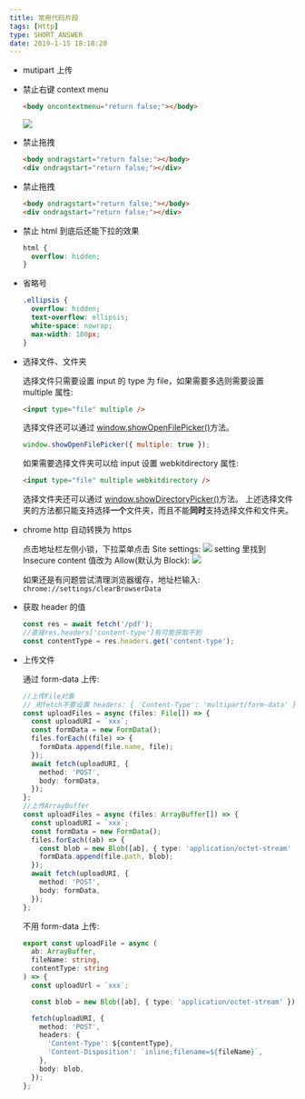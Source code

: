 ```yaml
---
title: 常用代码片段
tags: [Http]
type: SHORT_ANSWER
date: 2019-1-15 18:10:20
---
```


- mutipart 上传

- 禁止右键 context menu

  ```html
  <body oncontextmenu="return false;"></body>
  ```

  ![](http://blog-bed.oss-cn-beijing.aliyuncs.com/71.%E5%B8%B8%E7%94%A8%E4%BB%A3%E7%A0%81%E7%89%87%E6%AE%B5/context-menu.png)

- 禁止拖拽

  ```html
  <body ondragstart="return false;"></body>
  <div ondragstart="return false;"></div>
  ```

- 禁止拖拽

  ```html
  <body ondragstart="return false;"></body>
  <div ondragstart="return false;"></div>
  ```

- 禁止 html 到底后还能下拉的效果

  ```css
  html {
    overflow: hidden;
  }
  ```

- 省略号

  ```css
  .ellipsis {
    overflow: hidden;
    text-overflow: ellipsis;
    white-space: nowrap;
    max-width: 100px;
  }
  ```

- 选择文件、文件夹

  选择文件只需要设置 input 的 type 为 file，如果需要多选则需要设置 multiple 属性:

  ```html
  <input type="file" multiple />
  ```

  选择文件还可以通过 [window.showOpenFilePicker()](https://developer.mozilla.org/en-US/docs/Web/API/Window/showOpenFilePicker)方法。

  ```js
  window.showOpenFilePicker({ multiple: true });
  ```

  如果需要选择文件夹可以给 input 设置 webkitdirectory 属性:

  ```html
  <input type="file" multiple webkitdirectory />
  ```

  选择文件夹还可以通过 [window.showDirectoryPicker()](https://developer.mozilla.org/en-US/docs/Web/API/Window/showDirectoryPicker)方法。
  上述选择文件夹的方法都只能支持选择**一个**文件夹，而且不能**同时**支持选择文件和文件夹。

- chrome http 自动转换为 https

  点击地址栏左侧小锁，下拉菜单点击 Site settings:
  ![](http://blog-bed.oss-cn-beijing.aliyuncs.com/71.%E5%B8%B8%E7%94%A8%E4%BB%A3%E7%A0%81%E7%89%87%E6%AE%B5/https.png)
  setting 里找到 Insecure content 值改为 Allow(默认为 Block):
  ![](http://blog-bed.oss-cn-beijing.aliyuncs.com/71.%E5%B8%B8%E7%94%A8%E4%BB%A3%E7%A0%81%E7%89%87%E6%AE%B5/setting.png)

  如果还是有问题尝试清理浏览器缓存，地址栏输入:
  `chrome://settings/clearBrowserData`

- 获取 header 的值

  ```js
  const res = await fetch('/pdf');
  //直接res.headers['content-type']有可能获取不到
  const contentType = res.headers.get('content-type');
  ```

- 上传文件

  通过 form-data 上传:

  ```ts
  //上传File对象
  // 用fetch不要设置 headers: { 'Content-Type': 'multipart/form-data' },
  const uploadFiles = async (files: File[]) => {
    const uploadURI = `xxx`;
    const formData = new FormData();
    files.forEach((file) => {
      formData.append(file.name, file);
    });
    await fetch(uploadURI, {
      method: 'POST',
      body: formData,
    });
  };
  //上传ArrayBuffer
  const uploadFiles = async (files: ArrayBuffer[]) => {
    const uploadURI = `xxx`;
    const formData = new FormData();
    files.forEach((ab) => {
      const blob = new Blob([ab], { type: 'application/octet-stream' });
      formData.append(file.path, blob);
    });
    await fetch(uploadURI, {
      method: 'POST',
      body: formData,
    });
  };
  ```

  不用 form-data 上传:

  ```ts
  export const uploadFile = async (
    ab: ArrayBuffer,
    fileName: string,
    contentType: string
  ) => {
    const uploadUrl = `xxx`;

    const blob = new Blob([ab], { type: 'application/octet-stream' });

    fetch(uploadURI, {
      method: 'POST',
      headers: {
        'Content-Type': ${contentType},
        'Content-Disposition': `inline;filename=${fileName}`,
      },
      body: blob,
    });
  };
  ```
